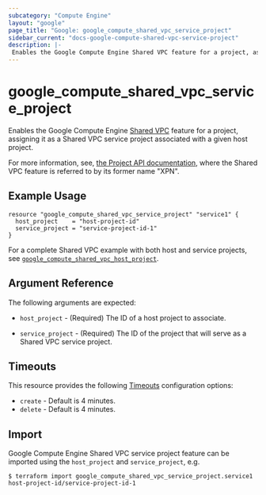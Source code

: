 ```yaml
---
subcategory: "Compute Engine"
layout: "google"
page_title: "Google: google_compute_shared_vpc_service_project"
sidebar_current: "docs-google-compute-shared-vpc-service-project"
description: |-
 Enables the Google Compute Engine Shared VPC feature for a project, assigning it as a service project.
---
```


# google_compute_shared_vpc_service_project

Enables the Google Compute Engine
[Shared VPC](https://cloud.google.com/compute/docs/shared-vpc)
feature for a project, assigning it as a Shared VPC service project associated
with a given host project.

For more information, see,
[the Project API documentation](https://cloud.google.com/compute/docs/reference/latest/projects),
where the Shared VPC feature is referred to by its former name "XPN".

## Example Usage

```hcl
resource "google_compute_shared_vpc_service_project" "service1" {
  host_project    = "host-project-id"
  service_project = "service-project-id-1"
}
```

For a complete Shared VPC example with both host and service projects, see
[`google_compute_shared_vpc_host_project`](/docs/providers/google/r/compute_shared_vpc_host_project.html).

## Argument Reference

The following arguments are expected:

* `host_project` - (Required) The ID of a host project to associate.

* `service_project` - (Required) The ID of the project that will serve as a Shared VPC service project.

## Timeouts

This resource provides the following
[Timeouts](/docs/configuration/resources.html#timeouts) configuration options:

- `create` - Default is 4 minutes.
- `delete` - Default is 4 minutes.

## Import

Google Compute Engine Shared VPC service project feature can be imported using the `host_project` and `service_project`, e.g.

```
$ terraform import google_compute_shared_vpc_service_project.service1 host-project-id/service-project-id-1
```

